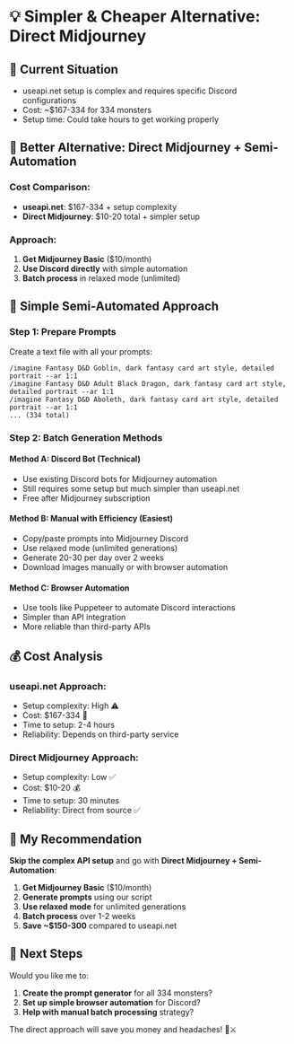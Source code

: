 # 💡 Simpler & Cheaper Alternative: Direct Midjourney

## 🤔 Current Situation
- useapi.net setup is complex and requires specific Discord configurations
- Cost: ~$167-334 for 334 monsters
- Setup time: Could take hours to get working properly

## 🎯 Better Alternative: Direct Midjourney + Semi-Automation

### **Cost Comparison:**
- **useapi.net**: $167-334 + setup complexity
- **Direct Midjourney**: $10-20 total + simpler setup

### **Approach:**
1. **Get Midjourney Basic** ($10/month)
2. **Use Discord directly** with simple automation
3. **Batch process** in relaxed mode (unlimited)

## 🚀 Simple Semi-Automated Approach

### **Step 1: Prepare Prompts**
Create a text file with all your prompts:

```
/imagine Fantasy D&D Goblin, dark fantasy card art style, detailed portrait --ar 1:1
/imagine Fantasy D&D Adult Black Dragon, dark fantasy card art style, detailed portrait --ar 1:1
/imagine Fantasy D&D Aboleth, dark fantasy card art style, detailed portrait --ar 1:1
... (334 total)
```

### **Step 2: Batch Generation Methods**

#### **Method A: Discord Bot (Technical)**
- Use existing Discord bots for Midjourney automation
- Still requires some setup but much simpler than useapi.net
- Free after Midjourney subscription

#### **Method B: Manual with Efficiency (Easiest)**
- Copy/paste prompts into Midjourney Discord
- Use relaxed mode (unlimited generations)
- Generate 20-30 per day over 2 weeks
- Download images manually or with browser automation

#### **Method C: Browser Automation**
- Use tools like Puppeteer to automate Discord interactions
- Simpler than API integration
- More reliable than third-party APIs

## 💰 Cost Analysis

### **useapi.net Approach:**
- Setup complexity: High ⚠️
- Cost: $167-334 💸
- Time to setup: 2-4 hours
- Reliability: Depends on third-party service

### **Direct Midjourney Approach:**
- Setup complexity: Low ✅
- Cost: $10-20 💰
- Time to setup: 30 minutes
- Reliability: Direct from source ✅

## 🎯 My Recommendation

**Skip the complex API setup** and go with **Direct Midjourney + Semi-Automation**:

1. **Get Midjourney Basic** ($10/month)
2. **Generate prompts** using our script
3. **Use relaxed mode** for unlimited generations
4. **Batch process** over 1-2 weeks
5. **Save ~$150-300** compared to useapi.net

## 🔧 Next Steps

Would you like me to:
1. **Create the prompt generator** for all 334 monsters?
2. **Set up simple browser automation** for Discord?
3. **Help with manual batch processing** strategy?

The direct approach will save you money and headaches! 🎨⚔️